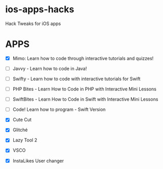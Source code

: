 # ios-apps-hacks
Hack Tweaks for iOS apps

# APPS
 - [x] Mimo: Learn how to code through interactive tutorials and quizzes!
 - [ ] Javvy - Learn how to code in Java!
 - [ ] Swifty - Learn how to code with interactive tutorials for Swift
 - [ ] PHP Bites - Learn How to Code in PHP with Interactive Mini Lessons
 - [ ] SwiftBites - Learn How to Code in Swift with Interactive Mini Lessons
 - [ ] Code! Learn how to program - Swift Version
 - [X] Cute Cut
 - [X] Glitché
 - [X] Lazy Tool 2
 - [X] VSCO
 - [X] InstaLikes User changer


